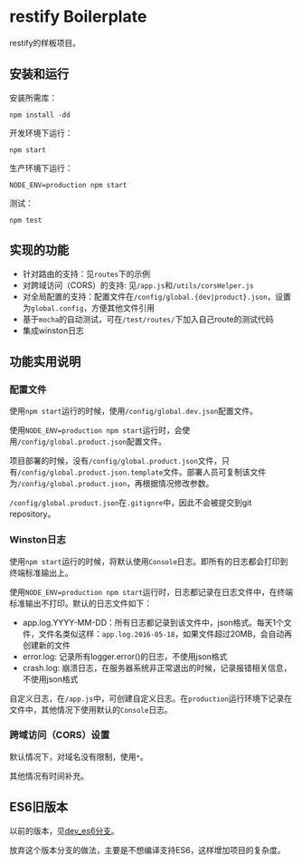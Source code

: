 # restify Boilerplate

restify的样板项目。

## 安装和运行

安装所需库：

```
npm install -dd
```

开发环境下运行：

```
npm start
```

生产环境下运行：

```
NODE_ENV=production npm start
```

测试：

```
npm test
```

## 实现的功能

* 针对路由的支持：见`routes`下的示例
* 对跨域访问（CORS）的支持: 见`/app.js`和`/utils/corsHelper.js`
* 对全局配置的支持：配置文件在`/config/global.{dev|product}.json`，设置为`global.config`，方便其他文件引用
* 基于`mocha`的自动测试，可在`/test/routes/`下加入自己route的测试代码
* 集成winston日志

## 功能实用说明

### 配置文件

使用`npm start`运行的时候，使用`/config/global.dev.json`配置文件。

使用`NODE_ENV=production npm start`运行时，会使用`/config/global.product.json`配置文件。

项目部署的时候，没有`/config/global.product.json`文件，只有`/config/global.product.json.template`文件。部署人员可复制该文件为`/config/global.product.json`，再根据情况修改参数。

`/config/global.product.json`在`.gitignre`中，因此不会被提交到git repository。

### Winston日志

使用`npm start`运行的时候，将默认使用`Console`日志。即所有的日志都会打印到终端标准输出上。

使用`NODE_ENV=production npm start`运行时，日志都记录在日志文件中，在终端标准输出不打印。默认的日志文件如下：

 * app.log.YYYY-MM-DD：所有日志都记录到该文件中，json格式。每天1个文件，文件名类似这样：`app.log.2016-05-18`，如果文件超过20MB，会自动再创建新的文件
 * error.log: 记录所有logger.error()的日志，不使用json格式
 * crash.log: 崩溃日志，在服务器系统非正常退出的时候，记录报错相关信息，不使用json格式

自定义日志，在`/app.js`中，可创建自定义日志。在`production`运行环境下记录在文件中，其他情况下使用默认的`Console`日志。

### 跨域访问（CORS）设置

默认情况下，对域名没有限制，使用`*`。

其他情况有时间补充。

## ES6旧版本

以前的版本，见[dev_es6分支](https://github.com/MarshalW/restify-boilerplate/tree/dev_es6)。

放弃这个版本分支的做法，主要是不想编译支持ES6，这样增加项目的复杂度。


